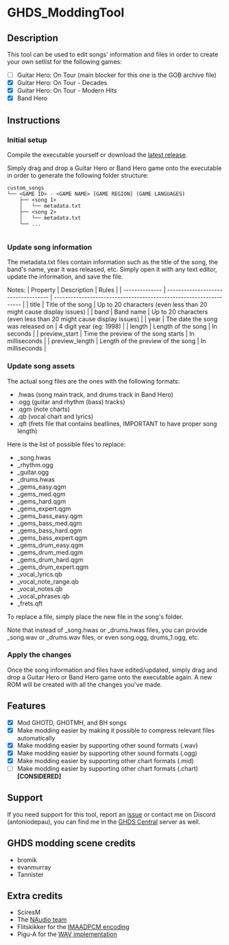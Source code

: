 # GHDS_ModdingTool

## Description
This tool can be used to edit songs' information and files in order to create your own setlist for the following games:
- [ ] Guitar Hero: On Tour (main blocker for this one is the GOB archive file)
- [x] Guitar Hero: On Tour - Decades
- [x] Guitar Hero: On Tour - Modern Hits
- [x] Band Hero

## Instructions
### Initial setup
Compile the executable yourself or download the [latest release](https://github.com/AntonioDePau/GHDS_MOddingTool/releases).

Simply drag and drop a Guitar Hero or Band Hero game onto the executable in order to generate the following folder structure:
```
custom_songs
└── <GAME ID> - <GAME NAME> [GAME REGION] (GAME LANGUAGES)
    ├── <song 1>
    │   └── metadata.txt
    ├── <song 2>
    │   └── metadata.txt
    └── ...
    
```

### Update song information
The metadata.txt files contain information such as the title of the song, the band's name, year it was released, etc.
Simply open it with any text editor, update the information, and save the file.

Notes:
| Property       | Description                         | Rules                                                              |
| -------------- | ----------------------------------- | ------------------------------------------------------------------ |
| title          | Title of the song                   | Up to 20 characters (even less than 20 might cause display issues) |
| band           | Band name                           | Up to 20 characters (even less than 20 might cause display issues) |
| year           | The date the song was released on   | 4 digit year (eg: 1998)                                            |
| length         | Length of the song                  | In seconds                                                         |
| preview_start  | Time the preview of the song starts | In milliseconds                                                    |
| preview_length | Length of the preview of the song   | In milliseconds                                                    |

### Update song assets
The actual song files are the ones with the following formats:
- .hwas (song main track, and drums track in Band Hero)
- .ogg (guitar and rhythm (bass) tracks)
- .qgm (note charts)
- .qb (vocal chart and lyrics)
- .qft (frets file that contains beatlines, IMPORTANT to have proper song length)

Here is the list of possible files to replace:
- _song.hwas
- _rhythm.ogg
- _guitar.ogg
- _drums.hwas
- _gems_easy.qgm
- _gems_med.qgm
- _gems_hard.qgm
- _gems_expert.qgm
- _gems_bass_easy.qgm
- _gems_bass_med.qgm
- _gems_bass_hard.qgm
- _gems_bass_expert.qgm
- _gems_drum_easy.qgm
- _gems_drum_med.qgm
- _gems_drum_hard.qgm
- _gems_drum_expert.qgm
- _vocal_lyrics.qb
- _vocal_note_range.qb
- _vocal_notes.qb
- _vocal_phrases.qb
- _frets.qft

To replace a file, simply place the new file in the song's folder.

Note that instead of _song.hwas or _drums.hwas files, you can provide _song.wav or _drums.wav files, or even song.ogg, drums_1.ogg, etc.

### Apply the changes
Once the song information and files have edited/updated, simply drag and drop a Guitar Hero or Band Hero game onto the executable again.
A new ROM will be created with all the changes you've made.

## Features
- [x] Mod GHOTD, GHOTMH, and BH songs
- [x] Make modding easier by making it possible to compress relevant files automatically
- [x] Make modding easier by supporting other sound formats (.wav)
- [x] Make modding easier by supporting other sound formats (.ogg)
- [x] Make modding easier by supporting other chart formats (.mid)
- [ ] Make modding easier by supporting other chart formats (.chart) **[CONSIDERED]**

## Support
If you need support for this tool, report an [issue](https://github.com/AntonioDePau/GHDS_MOddingTool/issues/new)
or contact me on Discord (antoniodepau), you can find me in the [GHDS Central](https://discord.gg/j83bQUh6) server as well.

## GHDS modding scene credits
- bromik
- evanmurray
- Tannister

## Extra credits
- SciresM
- The [NAudio team](https://github.com/naudio/NAudio)
- Flitskikker for the [IMAADPCM encoding](https://github.com/Flitskikker/IMAADPCMEncoder)
- Pigu-A for the [WAV implementation](https://github.com/Pigu-A/SidWiz/)